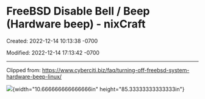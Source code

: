 # FreeBSD Disable Bell / Beep (Hardware beep) - nixCraft

Created: 2022-12-14 10:13:38 -0700

Modified: 2022-12-14 17:13:42 -0700

---

Clipped from: <https://www.cyberciti.biz/faq/turning-off-freebsd-system-hardware-beep-linux/>

![](../media/Pages-FreeBSD-Disable-Bell---Beep-(-Hardware-beep-)---nixCraft-image1.jpg){width="10.666666666666666in" height="85.33333333333333in"}

